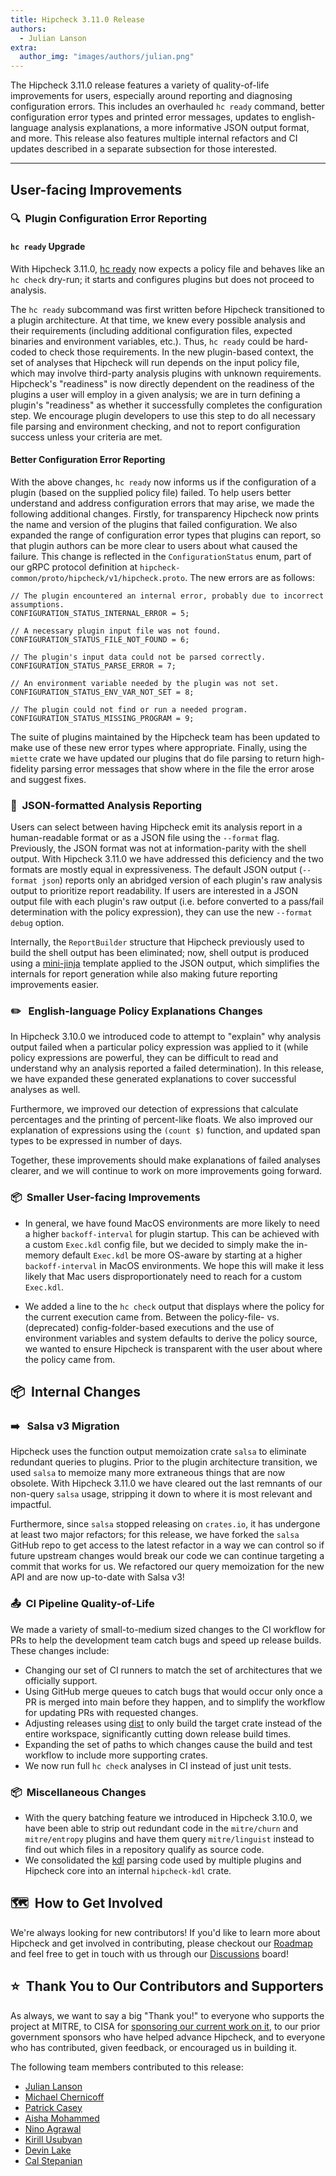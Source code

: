 ```yaml
---
title: Hipcheck 3.11.0 Release
authors:
  - Julian Lanson
extra:
  author_img: "images/authors/julian.png"
---
```


The Hipcheck 3.11.0 release features a variety of quality-of-life improvements
for users, especially around reporting and diagnosing configuration errors. This
includes an overhauled `hc ready` command, better configuration error types and
printed error messages, updates to english-language analysis explanations, a
more informative JSON output format, and more. This release also features
multiple internal refactors and CI updates described in a separate subsection
for those interested.

<!-- more -->

---

## User-facing Improvements

### 🔍&nbsp;&nbsp;Plugin Configuration Error Reporting

#### `hc ready` Upgrade

With Hipcheck 3.11.0, [hc ready][hc_ready] now expects a policy file and behaves
like an `hc check` dry-run; it starts and configures plugins but does not
proceed to analysis.

The `hc ready` subcommand was first written before Hipcheck transitioned to a
plugin architecture. At that time, we knew every possible analysis and their
requirements (including additional configuration files, expected binaries and
environment variables, etc.). Thus, `hc ready` could be hard-coded to check
those requirements. In the new plugin-based context, the set of analyses that
Hipcheck will run depends on the input policy file, which may involve
third-party analysis plugins with unknown requirements.  Hipcheck's "readiness"
is now directly dependent on the readiness of the plugins a user will employ in
a given analysis; we are in turn defining a plugin's "readiness" as whether it
successfully completes the configuration step. We encourage plugin developers to
use this step to do all necessary file parsing and environment checking, and not
to report configuration success unless your criteria are met.

#### Better Configuration Error Reporting

With the above changes, `hc ready` now informs us if the configuration of a
plugin (based on the supplied policy file) failed. To help users better
understand and address configuration errors that may arise, we made the
following additional changes. Firstly, for transparency Hipcheck now prints the
name and version of the plugins that failed configuration. We also expanded the
range of configuration error types that plugins can report, so that plugin
authors can be more clear to users about what caused the failure. This change is
reflected in the `ConfigurationStatus` enum, part of our gRPC protocol
definition at `hipcheck-common/proto/hipcheck/v1/hipcheck.proto`. The new errors
are as follows:

```
// The plugin encountered an internal error, probably due to incorrect assumptions.
CONFIGURATION_STATUS_INTERNAL_ERROR = 5;

// A necessary plugin input file was not found.
CONFIGURATION_STATUS_FILE_NOT_FOUND = 6;

// The plugin's input data could not be parsed correctly.
CONFIGURATION_STATUS_PARSE_ERROR = 7;

// An environment variable needed by the plugin was not set.
CONFIGURATION_STATUS_ENV_VAR_NOT_SET = 8;

// The plugin could not find or run a needed program.
CONFIGURATION_STATUS_MISSING_PROGRAM = 9;
```

The suite of plugins maintained by the Hipcheck team has been updated to make
use of these new error types where appropriate. Finally, using the `miette`
crate we have updated our plugins that do file parsing to return high-fidelity
parsing error messages that show where in the file the error arose and suggest
fixes.

### 📝&nbsp;&nbsp;JSON-formatted Analysis Reporting

Users can select between having Hipcheck emit its analysis report in a
human-readable format or as a JSON file using the `--format` flag. Previously,
the JSON format was not at information-parity with the shell output. With
Hipcheck 3.11.0 we have addressed this deficiency and the two formats are mostly
equal in expressiveness. The default JSON output (`--format json`) reports only
an abridged version of each plugin's raw analysis output to prioritize report
readability. If users are interested in a JSON output file with each plugin's
raw output (i.e.  before converted to a pass/fail determination with the policy
expression), they can use the new `--format debug` option.

Internally, the `ReportBuilder` structure that Hipcheck previously used to build
the shell output has been eliminated; now, shell output is produced using a
[mini-jinja][mini_jinja] template applied to the JSON output, which simplifies
the internals for report generation while also making future reporting
improvements easier.

### ✏️ &nbsp;&nbsp;English-language Policy Explanations Changes

In Hipcheck 3.10.0 we introduced code to attempt to "explain" why analysis
output failed when a particular policy expression was applied to it (while
policy expressions are powerful, they can be difficult to read and understand
why an analysis reported a failed determination). In this release, we have
expanded these generated explanations to cover successful analyses as well.

Furthermore, we improved our detection of expressions that calculate
percentages and the printing of percent-like floats. We also improved our
explanation of expressions using the `(count $)` function, and updated span
types to be expressed in number of days.

Together, these improvements should make explanations of failed analyses
clearer, and we will continue to work on more improvements going forward.

### 📦&nbsp;&nbsp;Smaller User-facing Improvements

- In general, we have found MacOS environments are more likely to need a higher
	`backoff-interval` for plugin startup. This can be achieved with a custom
	`Exec.kdl` config file, but we decided to simply make the in-memory default
	`Exec.kdl` be more OS-aware by starting at a higher `backoff-interval` in
	MacOS environments. We hope this will make it less likely that Mac users
	disproportionately need to reach for a custom `Exec.kdl`.

- We added a line to the `hc check` output that displays where the policy for
	the current execution came from. Between the policy-file- vs. (deprecated)
	config-folder-based executions and the use of environment variables and
	system defaults to derive the policy source, we wanted to ensure Hipcheck is
	transparent with the user about where the policy came from.

## 📦&nbsp;&nbsp;Internal Changes

### ➡️ &nbsp;&nbsp;Salsa v3 Migration

Hipcheck uses the function output memoization crate `salsa` to eliminate
redundant queries to plugins. Prior to the plugin architecture transition, we
used `salsa` to memoize many more extraneous things that are now obsolete. With
Hipcheck 3.11.0 we have cleared out the last remnants of our non-query `salsa`
usage, stripping it down to where it is most relevant and impactful.

Furthermore, since `salsa` stopped releasing on `crates.io`, it has undergone at
least two major refactors; for this release, we have forked the `salsa` GitHub
repo to get access to the latest refactor in a way we can control so if future
upstream changes would break our code we can continue targeting a commit that
works for us. We refactored our query memoization for the new API and are now
up-to-date with Salsa v3!

### 📤&nbsp;&nbsp;CI Pipeline Quality-of-Life

We made a variety of small-to-medium sized changes to the CI workflow for PRs to help the development
team catch bugs and speed up release builds. These changes include:

- Changing our set of CI runners to match the set of architectures that we
	officially support.
- Using GitHub merge queues to catch bugs that would occur only once a PR is
	merged into main before they happen, and to simplify the workflow for
	updating PRs with requested changes.
- Adjusting releases using [dist][dist] to only build the target crate instead of the
	entire workspace, significantly cutting down release build times.
- Expanding the set of paths to which changes cause the build and test workflow
	to include more supporting crates.
- We now run full `hc check` analyses in CI instead of just unit tests.

### 📦&nbsp;&nbsp;Miscellaneous Changes

- With the query batching feature we introduced in Hipcheck 3.10.0, we have been
	able to strip out redundant code in the `mitre/churn` and `mitre/entropy`
	plugins and have them query `mitre/linguist` instead to find out which files
	in a repository qualify as source code.
- We consolidated the [kdl][kdl] parsing code used by multiple plugins and Hipcheck
	core into an internal `hipcheck-kdl` crate.

## 🗺️&nbsp;&nbsp;How to Get Involved

We're always looking for new contributors! If you'd like to learn more about
Hipcheck and get involved in contributing, please checkout our
[Roadmap][Roadmap] and feel free to get in touch with us through our
[Discussions] board!

## ⭐️&nbsp;&nbsp;Thank You to Our Contributors and Supporters

As always, we want to say a big "Thank you!" to everyone who supports the
project at MITRE, to CISA for [sponsoring our current work on it][cisa_hipcheck],
to our prior government sponsors who have helped advance Hipcheck, and to
everyone who has contributed, given feedback, or encouraged us in building it.

The following team members contributed to this release:

- [Julian Lanson](https://github.com/j-lanson)
- [Michael Chernicoff](https://github.com/mchernicoff)
- [Patrick Casey](https://github.com/patrickjcasey)
- [Aisha Mohammed](https://github.com/aamohd)
- [Nino Agrawal](https://github.com/ninaagrawal)
- [Kirill Usubyan](https://github.com/KirilldogU)
- [Devin Lake](https://github.com/devin-b-lake)
- [Cal Stepanian](https://github.com/cstepanian)

[hc_ready]: @/docs/guide/cli/hc-ready.md
[dist]: https://github.com/axodotdev/cargo-dist
[kdl]: https://kdl.dev/
[cisa_hipcheck]: https://www.cisa.gov/news-events/news/continued-progress-towards-secure-open-source-ecosystem
[mini_jinja]: https://github.com/mitsuhiko/minijinja
[Roadmap]: https://github.com/orgs/mitre/projects/33/views/15
[Discussions]: https://github.com/mitre/hipcheck/discussions
